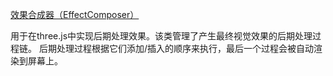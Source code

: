 [效果合成器（EffectComposer）](https://threejs.org/docs/?q=effec#examples/zh/postprocessing/EffectComposer)

用于在three.js中实现后期处理效果。该类管理了产生最终视觉效果的后期处理过程链。 
后期处理过程根据它们添加/插入的顺序来执行，最后一个过程会被自动渲染到屏幕上。